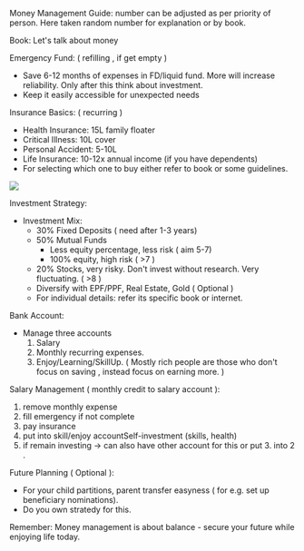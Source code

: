 Money Management Guide: number can be adjusted as per priority of person. Here taken random number for explanation or by book. 

Book: Let's talk about money


Emergency Fund: ( refilling , if get empty )
- Save 6-12 months of expenses in FD/liquid fund. More will increase reliability. Only after this think about investment.
- Keep it easily accessible for unexpected needs

Insurance Basics: ( recurring )
- Health Insurance: 15L family floater
- Critical Illness: 10L cover
- Personal Accident: 5-10L
- Life Insurance: 10-12x annual income (if you have dependents)
- For selecting which one to buy either refer to book or some guidelines.

![](/markdown/blog9/image.png)

Investment Strategy: 
- Investment Mix:
  - 30% Fixed Deposits ( need after 1-3 years)
  - 50% Mutual Funds 
    - Less equity percentage, less risk ( aim 5-7) 
    - 100% equity, high risk ( >7 )
  - 20% Stocks, very risky. Don't invest without research. Very fluctuating. ( >8 )
  - Diversify with EPF/PPF, Real Estate, Gold ( Optional )
  - For individual details: refer its specific book or internet.

Bank Account: 
- Manage three accounts
    1. Salary
    2. Monthly recurring expenses.  
    3. Enjoy/Learning/SkillUp. ( Mostly rich people are those who don't focus on saving , instead focus on earning more. )

Salary Management ( monthly credit to salary account ):
1. remove monthly expense 
2. fill emergency if not complete
3. pay insurance
4. put into skill/enjoy accountSelf-investment (skills, health)
5. if remain investing -> can also have other account for this or put 3. into 2 .

Future Planning ( Optional ):
- For your child partitions, parent transfer easyness ( for e.g. set up beneficiary nominations).
- Do you own stratedy for this.


Remember: Money management is about balance - secure your future while enjoying life today. 